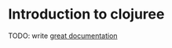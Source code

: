 # Introduction to clojuree

TODO: write [great documentation](http://jacobian.org/writing/great-documentation/what-to-write/)

